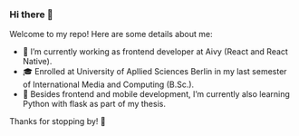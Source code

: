 ### Hi there 👋


Welcome to my repo! Here are some details about me:

- 🔭 I’m currently working as frontend developer at Aivy (React and React Native).
- 🎓 Enrolled at University of Apllied Sciences Berlin in my last semester of International Media and Computing (B.Sc.).
- 🌱 Besides frontend and mobile development, I’m currently also learning Python with flask as part of my thesis.

Thanks for stopping by! 🎉 
